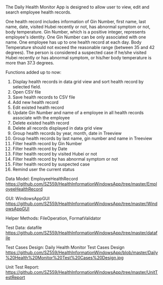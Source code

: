 The Daily Health Monitor App is designed to allow user to view, edit and search employee health records. 

One health record includes information of Gin Number, first name, last name, date, visited Hubei recently or not, has abnormal symptom or not, body temperature. 
Gin Number, which is a positive integer, represents employee's identity. One Gin Number can be only associated with one name. 
One employee has up to one health record at each day. Body Temperature should not exceed the reasonable range (between 35 and 42 degrees). 
The person is considered a suspected case if he/she visited Hubei recently or has abnormal symptom, or his/her body temperature is more than 37.3 degrees.

Functions added up to now:
1. Display health records in data grid view and sort health record by selected field.
2. Open CSV file
3. Save health records to CSV file
4. Add new health record 
5. Edit existed health record 
6. Update Gin Number and name of a employee in all health records associate with the employee
7. Delete existed health record 
8. Delete all records displayed in data grid view
9. Group health records by year, month, date in Treeview
10. Group health records by last name, gin number and name in Treeview
11. Filter health record by Gin Number
12. Filter health record by Date
13. Filter health record by visited Hubei or not
14. Filter health record by has abnormal symptom or not
15. Filter health record by suspected case
15. Remind user the current status

Data Model: EmployeeHealthRecord https://github.com/SZ559/HealthInformationWindowsApp/tree/master/EmployeeHealthRecord

GUI: WindowsAppGUI https://github.com/SZ559/HealthInformationWindowsApp/tree/master/WindowsAppGUI

Helper Methods: FileOperation, FormatValidator

Test Data: datafile https://github.com/SZ559/HealthInformationWindowsApp/tree/master/datafile

Test Cases Design: Daily Health Monitor Test Cases Design https://github.com/SZ559/HealthInformationWindowsApp/blob/master/Daily%20Health%20Monitor%20Test%20Cases%20Design.jpg

Unit Test Report: https://github.com/SZ559/HealthInformationWindowsApp/tree/master/UnitTestReport

